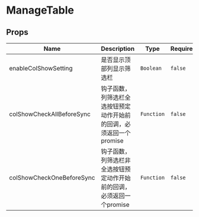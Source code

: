 # ManageTable

## Props

<!-- @vuese:ManageTable:props:start -->
|Name|Description|Type|Required|Default|
|---|---|---|---|---|
|enableColShowSetting|是否显示顶部列显示筛选栏|`Boolean`|`false`|true|
|colShowCheckAllBeforeSync|钩子函数，列筛选栏全选按钮预定动作开始前的回调，必须返回一个promise|`Function`|`false`|-|
|colShowCheckOneBeforeSync|钩子函数，列筛选栏非全选按钮预定动作开始前的回调，必须返回一个promise|`Function`|`false`|-|

<!-- @vuese:ManageTable:props:end -->


